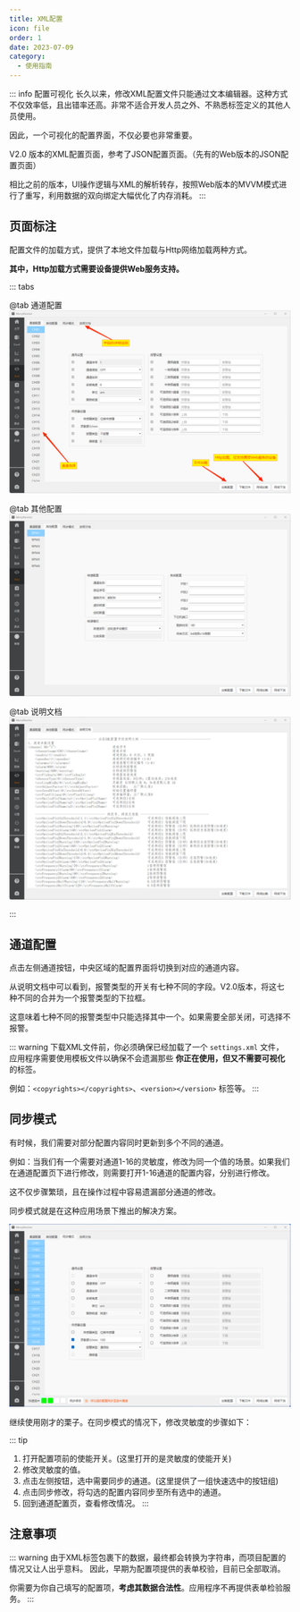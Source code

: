 ```yaml
---
title: XML配置
icon: file
order: 1
date: 2023-07-09
category:
  - 使用指南
---
```


::: info 配置可视化
长久以来，修改XML配置文件只能通过文本编辑器。这种方式不仅效率低，且出错率还高。非常不适合开发人员之外、不熟悉标签定义的其他人员使用。

因此，一个可视化的配置界面，不仅必要也非常重要。

V2.0 版本的XML配置页面，参考了JSON配置页面。（先有的Web版本的JSON配置页面）

相比之前的版本，UI操作逻辑与XML的解析转存，按照Web版本的MVVM模式进行了重写，利用数据的双向绑定大幅优化了内存消耗。
:::

## 页面标注

配置文件的加载方式，提供了本地文件加载与Http网络加载两种方式。

**其中，Http加载方式需要设备提供Web服务支持。**

::: tabs

@tab 通道配置
![](./assets/channel.png)

@tab 其他配置
![](./assets/other.png)

@tab 说明文档
![](./assets/explain.png)

:::

## 通道配置

点击左侧通道按钮，中央区域的配置界面将切换到对应的通道内容。

从说明文档中可以看到，报警类型的开关有七种不同的字段。V2.0版本，将这七种不同的合并为一个报警类型的下拉框。

这意味着七种不同的报警类型中只能选择其中一个。如果需要全部关闭，可选择不报警。

::: warning
下载XML文件前，你必须确保已经加载了一个 `settings.xml` 文件，应用程序需要使用模板文件以确保不会遗漏那些 **你正在使用，但又不需要可视化** 的标签。

例如：`<copyrights></copyrights>`、`<version></version>` 标签等。
:::

## 同步模式

有时候，我们需要对部分配置内容同时更新到多个不同的通道。

例如：当我们有一个需要对通道1-16的灵敏度，修改为同一个值的场景。如果我们在通道配置页下进行修改，则需要打开1-16通道的配置内容，分别进行修改。

这不仅步骤繁琐，且在操作过程中容易遗漏部分通道的修改。

同步模式就是在这种应用场景下推出的解决方案。

![](./assets/sync.png)

继续使用刚才的栗子。在同步模式的情况下，修改灵敏度的步骤如下：

::: tip
1. 打开配置项前的使能开关。(这里打开的是灵敏度的使能开关)
2. 修改灵敏度的值。
3. 点击左侧按钮，选中需要同步的通道。(这里提供了一组快速选中的按钮组)
4. 点击同步修改，将勾选的配置内容同步至所有选中的通道。
5. 回到通道配置页，查看修改情况。
:::

## 注意事项

::: warning
由于XML标签包裹下的数据，最终都会转换为字符串，而项目配置的情况又让人出乎意料。
因此，早期为配置项提供的表单校验，目前已全部取消。

你需要为你自己填写的配置项，**考虑其数据合法性**。应用程序不再提供表单检验服务。
:::
